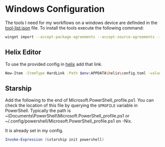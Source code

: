 # Windows Configuration

The tools I need for my workflows on a windows device are definded in the [tool-list.json](tool-list.json) file.
To install the tools execute the following command:

```sh
winget import --accept-package-agreements --accept-source-agreements -i .\tool-list.json
```

## Helix Editor

To use the provided config in [helix](https://helix-editor.com/) add that link.

```sh
New-Item -ItemType HardLink -Path $env:APPDATA\helix\config.toml -value $env:USERPROFILE\.config\helix\config.toml
```

## Starship

Add the following to the end of Microsoft.PowerShell_profile.ps1. 
You can check the location of this file by querying the `$PROFILE` variable in PowerShell. 
Typically the path is ~\Documents\PowerShell\Microsoft.PowerShell_profile.ps1 or ~/.config/powershell/Microsoft.PowerShell_profile.ps1 on -Nix.

It is already set in my config.

```ps1
Invoke-Expression (&starship init powershell)
```
